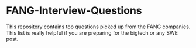 # FANG-Interview-Questions
This repository contains top questions picked up from the FANG companies. This list is really helpful if you are preparing for the bigtech or any SWE post.
